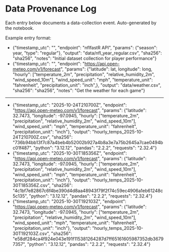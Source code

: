 # Data Provenance Log
Each entry below documents a data-collection event.
Auto-generated by the notebook.

Example entry format:
- {"timestamp_utc": "<time>", "endpoint": "nflfastR API", "params": {"season": year, "type": "regular"}, "output": "data/nfl_year_regular.csv", "sha256": "sha256",  "notes": "Initial dataset collection for player performance"}
- {"timestamp_utc": "<time>", "endpoint": "https://api.open-meteo.com/v1/forecast", "params": {"latitude": lat, longitude": long, "hourly": ["temperature_2m", "precipitation", "relative_humidity_2m", "wind_speed_10m"], "wind_speed_unit": "mph", "temperature_unit": "fahrenheit", "precipitation_unit": "inch",}, "output": "data/weather.csv", "sha256": "sha256",  "notes": "Get the weather for each game"}
---

- {"timestamp_utc": "2025-10-24T210700Z", "endpoint": "https://api.open-meteo.com/v1/forecast", "params": {"latitude": 32.7473, "longitude": -97.0945, "hourly": ["temperature_2m", "precipitation", "relative_humidity_2m", "wind_speed_10m"], "wind_speed_unit": "mph", "temperature_unit": "fahrenheit", "precipitation_unit": "inch"}, "output": "hourly_temps_2025-10-24T210700Z.csv", "sha256": "736b94bb13f7c87a4beb4b52002b927a4b8a3e7a75b2645a7cae0494bc01f487", "python": "3.12.12", "pandas": "2.2.2", "requests": "2.32.4"}
- {"timestamp_utc": "2025-10-30T185356Z", "endpoint": "https://api.open-meteo.com/v1/forecast", "params": {"latitude": 32.7473, "longitude": -97.0945, "hourly": ["temperature_2m", "precipitation", "relative_humidity_2m", "wind_speed_10m"], "wind_speed_unit": "mph", "temperature_unit": "fahrenheit", "precipitation_unit": "inch"}, "output": "hourly_temps_2025-10-30T185356Z.csv", "sha256": "4c1bf7e82867c6f4be390d4d8aa48943f79f2f74c59ec4906a1eb61248c5c135", "python": "3.12.12", "pandas": "2.2.2", "requests": "2.32.4"}
- {"timestamp_utc": "2025-10-30T192103Z", "endpoint": "https://api.open-meteo.com/v1/forecast", "params": {"latitude": 32.7473, "longitude": -97.0945, "hourly": ["temperature_2m", "precipitation", "relative_humidity_2m", "wind_speed_10m"], "wind_speed_unit": "mph", "temperature_unit": "fahrenheit", "precipitation_unit": "inch"}, "output": "hourly_temps_2025-10-30T192103Z.csv", "sha256": "e58df284ca4f924e043e191f115381264287d7ff65161605987352db36797357", "python": "3.12.12", "pandas": "2.2.2", "requests": "2.32.4"}